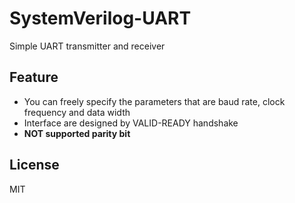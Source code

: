 # SystemVerilog-UART
Simple UART transmitter and receiver

## Feature
- You can freely specify the parameters that are baud rate, clock frequency and data width
- Interface are designed by VALID-READY handshake
- **NOT supported parity bit**

## License
MIT
